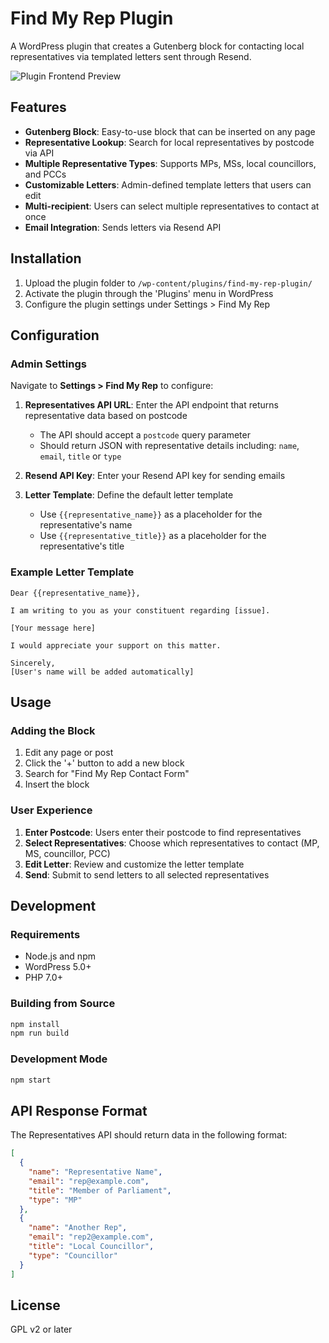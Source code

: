# Find My Rep Plugin

A WordPress plugin that creates a Gutenberg block for contacting local representatives via templated letters sent through Resend.

![Plugin Frontend Preview](https://github.com/user-attachments/assets/2de0914e-01de-46a7-bbba-d1cd7b745ae8)

## Features

- **Gutenberg Block**: Easy-to-use block that can be inserted on any page
- **Representative Lookup**: Search for local representatives by postcode via API
- **Multiple Representative Types**: Supports MPs, MSs, local councillors, and PCCs
- **Customizable Letters**: Admin-defined template letters that users can edit
- **Multi-recipient**: Users can select multiple representatives to contact at once
- **Email Integration**: Sends letters via Resend API

## Installation

1. Upload the plugin folder to `/wp-content/plugins/find-my-rep-plugin/`
2. Activate the plugin through the 'Plugins' menu in WordPress
3. Configure the plugin settings under Settings > Find My Rep

## Configuration

### Admin Settings

Navigate to **Settings > Find My Rep** to configure:

1. **Representatives API URL**: Enter the API endpoint that returns representative data based on postcode
   - The API should accept a `postcode` query parameter
   - Should return JSON with representative details including: `name`, `email`, `title` or `type`

2. **Resend API Key**: Enter your Resend API key for sending emails

3. **Letter Template**: Define the default letter template
   - Use `{{representative_name}}` as a placeholder for the representative's name
   - Use `{{representative_title}}` as a placeholder for the representative's title

### Example Letter Template

```
Dear {{representative_name}},

I am writing to you as your constituent regarding [issue].

[Your message here]

I would appreciate your support on this matter.

Sincerely,
[User's name will be added automatically]
```

## Usage

### Adding the Block

1. Edit any page or post
2. Click the '+' button to add a new block
3. Search for "Find My Rep Contact Form"
4. Insert the block

### User Experience

1. **Enter Postcode**: Users enter their postcode to find representatives
2. **Select Representatives**: Choose which representatives to contact (MP, MS, councillor, PCC)
3. **Edit Letter**: Review and customize the letter template
4. **Send**: Submit to send letters to all selected representatives

## Development

### Requirements

- Node.js and npm
- WordPress 5.0+
- PHP 7.0+

### Building from Source

```bash
npm install
npm run build
```

### Development Mode

```bash
npm start
```

## API Response Format

The Representatives API should return data in the following format:

```json
[
  {
    "name": "Representative Name",
    "email": "rep@example.com",
    "title": "Member of Parliament",
    "type": "MP"
  },
  {
    "name": "Another Rep",
    "email": "rep2@example.com",
    "title": "Local Councillor",
    "type": "Councillor"
  }
]
```

## License

GPL v2 or later
